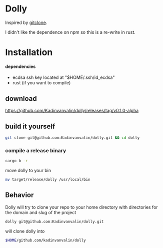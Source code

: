 # Dolly

Inspired by [gitclone](https://github.com/khoberg/gitclone).

I didn't like the dependence on npm so this is a re-write in rust. 

# Installation
#### dependencies
- ecdsa ssh key located at "$HOME/.ssh/id_ecdsa"
- rust (if you want to compile)


## download 
https://github.com/Kadinvanvalin/dolly/releases/tag/v0.1.0-alpha

## build it yourself
```bash
git clone git@github.com:Kadinvanvalin/dolly.git && cd dolly
```
### compile a release binary
```bash
cargo b -r
```
move dolly to your bin
```bash 
mv target/release/dolly /usr/local/bin
```


## Behavior

Dolly will try to clone your repo to your home directory with directories for the domain and slug of the project
```bash
dolly git@github.com:Kadinvanvalin/dolly.git
```
will clone dolly into 

```bash
$HOME/github.com/kadinvanvalin/dolly
```